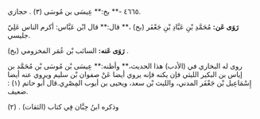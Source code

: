 ٤٦٦٥ -** بخ:** عِيسَى بن مُوسَى (٣) . حجازي.

**رَوَى عَن:** مُحَمَّدِ بْنِ عَبَّادِ بْنِ جَعْفَر (بخ) ،** قال:** قال ابْن عَبَّاس: أكرم الناس عَلِيّ جليسي.

**رَوَى عَنه:** السائب بْن عُمَر المخزومي (بخ) .

روى له البخاري في (الأدب) هذا الحديث،** وأظنه:** عِيسَى بْن مُوسَى بْن مُحَمَّد بن إياس بن البكير الليثي فإن يكنه فإنه يروي أيضا عَنْ صفوان بْن سليم ويروي عنه أيضا إِسْمَاعِيل بْن جَعْفَر المدني، والليث بْن سعد، ويحيى بن أيوب المِصْرِي.قال أبو حاتم (١) : ضعيف.

وذكره ابنُ حِبَّان فِي كتاب (الثقات) . (٢)